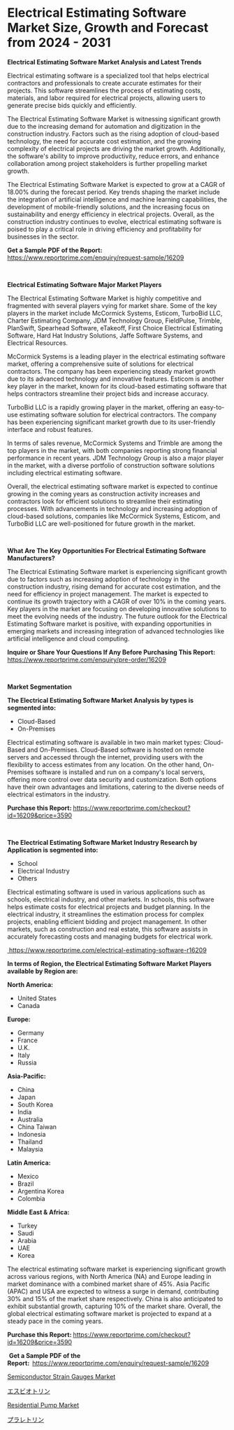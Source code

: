 <p><h1>Electrical Estimating Software Market Size, Growth and Forecast from 2024 - 2031</h1></p><p><strong>Electrical Estimating Software Market Analysis and Latest Trends</strong></p>
<p><p>Electrical estimating software is a specialized tool that helps electrical contractors and professionals to create accurate estimates for their projects. This software streamlines the process of estimating costs, materials, and labor required for electrical projects, allowing users to generate precise bids quickly and efficiently.</p><p>The Electrical Estimating Software Market is witnessing significant growth due to the increasing demand for automation and digitization in the construction industry. Factors such as the rising adoption of cloud-based technology, the need for accurate cost estimation, and the growing complexity of electrical projects are driving the market growth. Additionally, the software's ability to improve productivity, reduce errors, and enhance collaboration among project stakeholders is further propelling market growth.</p><p>The Electrical Estimating Software Market is expected to grow at a CAGR of 18.00% during the forecast period. Key trends shaping the market include the integration of artificial intelligence and machine learning capabilities, the development of mobile-friendly solutions, and the increasing focus on sustainability and energy efficiency in electrical projects. Overall, as the construction industry continues to evolve, electrical estimating software is poised to play a critical role in driving efficiency and profitability for businesses in the sector.</p></p>
<p><strong>Get a Sample PDF of the Report:&nbsp;</strong> <a href="https://www.reportprime.com/enquiry/request-sample/16209">https://www.reportprime.com/enquiry/request-sample/16209</a></p>
<p>&nbsp;</p>
<p><strong>Electrical Estimating Software Major Market Players</strong></p>
<p><p>The Electrical Estimating Software Market is highly competitive and fragmented with several players vying for market share. Some of the key players in the market include McCormick Systems, Esticom, TurboBid LLC, Charter Estimating Company, JDM Technology Group, FieldPulse, Trimble, PlanSwift, Spearhead Software, eTakeoff, First Choice Electrical Estimating Software, Hard Hat Industry Solutions, Jaffe Software Systems, and Electrical Resources.</p><p>McCormick Systems is a leading player in the electrical estimating software market, offering a comprehensive suite of solutions for electrical contractors. The company has been experiencing steady market growth due to its advanced technology and innovative features. Esticom is another key player in the market, known for its cloud-based estimating software that helps contractors streamline their project bids and increase accuracy.</p><p>TurboBid LLC is a rapidly growing player in the market, offering an easy-to-use estimating software solution for electrical contractors. The company has been experiencing significant market growth due to its user-friendly interface and robust features.</p><p>In terms of sales revenue, McCormick Systems and Trimble are among the top players in the market, with both companies reporting strong financial performance in recent years. JDM Technology Group is also a major player in the market, with a diverse portfolio of construction software solutions including electrical estimating software.</p><p>Overall, the electrical estimating software market is expected to continue growing in the coming years as construction activity increases and contractors look for efficient solutions to streamline their estimating processes. With advancements in technology and increasing adoption of cloud-based solutions, companies like McCormick Systems, Esticom, and TurboBid LLC are well-positioned for future growth in the market.</p></p>
<p>&nbsp;</p>
<p><strong>What Are The Key Opportunities For Electrical Estimating Software Manufacturers?</strong></p>
<p><p>The Electrical Estimating Software market is experiencing significant growth due to factors such as increasing adoption of technology in the construction industry, rising demand for accurate cost estimation, and the need for efficiency in project management. The market is expected to continue its growth trajectory with a CAGR of over 10% in the coming years. Key players in the market are focusing on developing innovative solutions to meet the evolving needs of the industry. The future outlook for the Electrical Estimating Software market is positive, with expanding opportunities in emerging markets and increasing integration of advanced technologies like artificial intelligence and cloud computing.</p></p>
<p><strong>Inquire or Share Your Questions If Any Before Purchasing This Report:</strong> <a href="https://www.reportprime.com/enquiry/pre-order/16209">https://www.reportprime.com/enquiry/pre-order/16209</a></p>
<p>&nbsp;</p>
<p><strong>Market Segmentation</strong></p>
<p><strong>The Electrical Estimating Software Market Analysis by types is segmented into:</strong></p>
<p><ul><li>Cloud-Based</li><li>On-Premises</li></ul></p>
<p><p>Electrical estimating software is available in two main market types: Cloud-Based and On-Premises. Cloud-Based software is hosted on remote servers and accessed through the internet, providing users with the flexibility to access estimates from any location. On the other hand, On-Premises software is installed and run on a company's local servers, offering more control over data security and customization. Both options have their own advantages and limitations, catering to the diverse needs of electrical estimators in the industry.</p></p>
<p><strong>Purchase this Report:&nbsp;</strong><a href="https://www.reportprime.com/checkout?id=16209&price=3590">https://www.reportprime.com/checkout?id=16209&price=3590</a></p>
<p>&nbsp;</p>
<p><strong>The Electrical Estimating Software Market Industry Research by Application is segmented into:</strong></p>
<p><ul><li>School</li><li>Electrical Industry</li><li>Others</li></ul></p>
<p><p>Electrical estimating software is used in various applications such as schools, electrical industry, and other markets. In schools, this software helps estimate costs for electrical projects and budget planning. In the electrical industry, it streamlines the estimation process for complex projects, enabling efficient bidding and project management. In other markets, such as construction and real estate, this software assists in accurately forecasting costs and managing budgets for electrical work.</p></p>
<p><a href="https://www.reportprime.com/electrical-estimating-software-r16209">&nbsp;https://www.reportprime.com/electrical-estimating-software-r16209</a></p>
<p><strong>In terms of Region, the Electrical Estimating Software Market Players available by Region are:</strong></p>
<p>
    <p> <strong> North America: </strong>
        <ul>
            <li>United States</li>
            <li>Canada</li>
        </ul>
        </p> 
    <p> <strong> Europe: </strong>
        <ul>
            <li>Germany</li>
            <li>France</li>
            <li>U.K.</li>
            <li>Italy</li>
            <li>Russia</li>
        </ul>
        </p> 
    <p> <strong> Asia-Pacific: </strong>
        <ul>
            <li>China</li>
            <li>Japan</li>
            <li>South Korea</li>
            <li>India</li>
            <li>Australia</li>
            <li>China Taiwan</li>
            <li>Indonesia</li>
            <li>Thailand</li>
            <li>Malaysia</li>
        </ul>
        </p> 
    <p> <strong> Latin America: </strong>
        <ul>
            <li>Mexico</li>
            <li>Brazil</li>
            <li>Argentina Korea</li>
            <li>Colombia</li>
        </ul>
        </p> 
    <p> <strong> Middle East & Africa: </strong>
        <ul>
            <li>Turkey</li>
            <li>Saudi</li>
            <li>Arabia</li>
            <li>UAE</li>
            <li>Korea</li>
        </ul>
    </p>
    </p>
<p><p>The electrical estimating software market is experiencing significant growth across various regions, with North America (NA) and Europe leading in market dominance with a combined market share of 45%. Asia Pacific (APAC) and USA are expected to witness a surge in demand, contributing 30% and 15% of the market share respectively. China is also anticipated to exhibit substantial growth, capturing 10% of the market share. Overall, the global electrical estimating software market is projected to expand at a steady pace in the coming years.</p></p>
<p><strong>Purchase this Report: </strong><a href="https://www.reportprime.com/checkout?id=16209&price=3590">https://www.reportprime.com/checkout?id=16209&price=3590</a></p>
<p>&nbsp;<strong>Get a Sample PDF of the Report:&nbsp;&nbsp;</strong><a href="https://www.reportprime.com/enquiry/request-sample/16209">https://www.reportprime.com/enquiry/request-sample/16209</a></p>
<p><strong></strong></p>
<p><p><a href="https://simplistic-meeting-7ee.notion.site/Semiconductor-Strain-Gauges-Market-Insights-into-Market-CAGR-Market-Trends-and-Growth-Strategies-6ce59114b75046e7a0dcac2d727d33ce">Semiconductor Strain Gauges Market</a></p><p><a href="https://github.com/AaronVargas43/Market-Research-Report-List-1/blob/main/307801726120.md">エスビオトリン</a></p><p><a href="https://view.publitas.com/reportprime-1/residential-pump-market-competitive-analysis-market-trends-and-forecast-to-2031/">Residential Pump Market</a></p><p><a href="https://github.com/CloydAbbott2023/Market-Research-Report-List-1/blob/main/453849526121.md">プラレトリン</a></p></p>